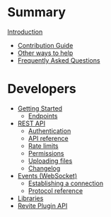 # Summary

[Introduction](./hello.md)

- [Contribution Guide](./contrib.md)
- [Other ways to help](./help.md)
- [Frequently Asked Questions](./faq.md)

# Developers

- [Getting Started]()
  - [Endpoints](./developers/endpoints.md)
- [REST API]()
  - [Authentication](./developers/api/authentication.md)
  - [API reference](./developers/api/reference.md)
  - [Rate limits](./developers/api/ratelimits.md)
  - [Permissions](./developers/api/permissions.md)
  - [Uploading files](./developers/api/uploading-files.md)
  - [Changelog](./developers/api/changelog.md)
- [Events (WebSocket)]()
  - [Establishing a connection](./developers/events/establishing.md)
  - [Protocol reference](./developers/events/protocol.md)
- [Libraries](./developers/libraries.md)
- [Revite Plugin API](./developers/legacy-plugin-api.md)
